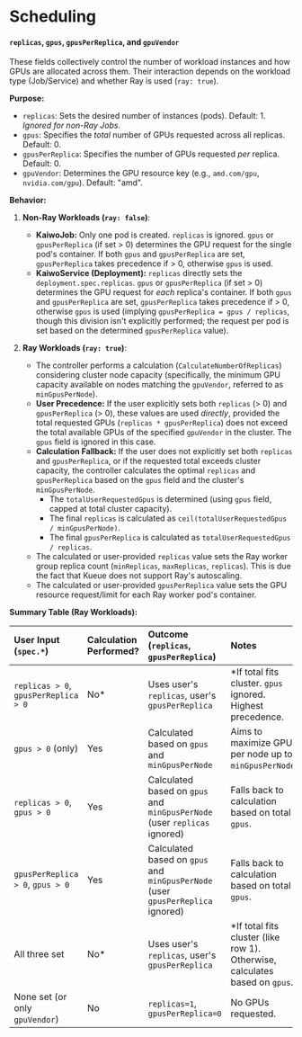 # Scheduling

#### `replicas`, `gpus`, `gpusPerReplica`, and `gpuVendor`

These fields collectively control the number of workload instances and how GPUs are allocated across them. Their interaction depends on the workload type (Job/Service) and whether Ray is used (`ray: true`).

**Purpose:**

*   `replicas`: Sets the desired number of instances (pods). Default: 1. *Ignored for non-Ray Jobs.*
*   `gpus`: Specifies the *total* number of GPUs requested across all replicas. Default: 0.
*   `gpusPerReplica`: Specifies the number of GPUs requested *per* replica. Default: 0.
*   `gpuVendor`: Determines the GPU resource key (e.g., `amd.com/gpu`, `nvidia.com/gpu`). Default: "amd".

**Behavior:**

1.  **Non-Ray Workloads (`ray: false`)**:
    *   **KaiwoJob:** Only one pod is created. `replicas` is ignored. `gpus` or `gpusPerReplica` (if set > 0) determines the GPU request for the single pod's container. If both `gpus` and `gpusPerReplica` are set, `gpusPerReplica` takes precedence if > 0, otherwise `gpus` is used.
    *   **KaiwoService (Deployment):** `replicas` directly sets the `deployment.spec.replicas`. `gpus` or `gpusPerReplica` (if set > 0) determines the GPU request for *each* replica's container. If both `gpus` and `gpusPerReplica` are set, `gpusPerReplica` takes precedence if > 0, otherwise `gpus` is used (implying `gpusPerReplica = gpus / replicas`, though this division isn't explicitly performed; the request per pod is set based on the determined `gpusPerReplica` value).

2.  **Ray Workloads (`ray: true`)**:
    *   The controller performs a calculation (`CalculateNumberOfReplicas`) considering cluster node capacity (specifically, the minimum GPU capacity available on nodes matching the `gpuVendor`, referred to as `minGpusPerNode`).
    *   **User Precedence:** If the user explicitly sets both `replicas` (> 0) and `gpusPerReplica` (> 0), these values are used *directly*, provided the total requested GPUs (`replicas * gpusPerReplica`) does not exceed the total available GPUs of the specified `gpuVendor` in the cluster. The `gpus` field is ignored in this case.
    *   **Calculation Fallback:** If the user does not explicitly set both `replicas` and `gpusPerReplica`, or if the requested total exceeds cluster capacity, the controller calculates the optimal `replicas` and `gpusPerReplica` based on the `gpus` field and the cluster's `minGpusPerNode`.
        *   The `totalUserRequestedGpus` is determined (using `gpus` field, capped at total cluster capacity).
        *   The final `replicas` is calculated as `ceil(totalUserRequestedGpus / minGpusPerNode)`.
        *   The final `gpusPerReplica` is calculated as `totalUserRequestedGpus / replicas`.
    *   The calculated or user-provided `replicas` value sets the Ray worker group replica count (`minReplicas`, `maxReplicas`, `replicas`). This is due the fact that Kueue does not support Ray's autoscaling.
    *   The calculated or user-provided `gpusPerReplica` value sets the GPU resource request/limit for each Ray worker pod's container.

**Summary Table (Ray Workloads):**

| User Input (`spec.*`)                  | Calculation Performed? | Outcome (`replicas`, `gpusPerReplica`)                                  | Notes                                                                        |
| :------------------------------------- | :--------------------- | :---------------------------------------------------------------------- | :--------------------------------------------------------------------------- |
| `replicas > 0`, `gpusPerReplica > 0` | No\*                   | Uses user's `replicas`, user's `gpusPerReplica`                       | \*If total fits cluster. `gpus` ignored. Highest precedence.                 |
| `gpus > 0` (only)                      | Yes                    | Calculated based on `gpus` and `minGpusPerNode`                         | Aims to maximize GPUs per node up to `minGpusPerNode`.                       |
| `replicas > 0`, `gpus > 0`             | Yes                    | Calculated based on `gpus` and `minGpusPerNode` (user `replicas` ignored) | Falls back to calculation based on total `gpus`.                             |
| `gpusPerReplica > 0`, `gpus > 0`       | Yes                    | Calculated based on `gpus` and `minGpusPerNode` (user `gpusPerReplica` ignored) | Falls back to calculation based on total `gpus`.                             |
| All three set                          | No\*                   | Uses user's `replicas`, user's `gpusPerReplica`                       | \*If total fits cluster (like row 1). Otherwise, calculates based on `gpus`. |
| None set (or only `gpuVendor`)         | No                     | `replicas=1`, `gpusPerReplica=0`                                        | No GPUs requested.                                                           |